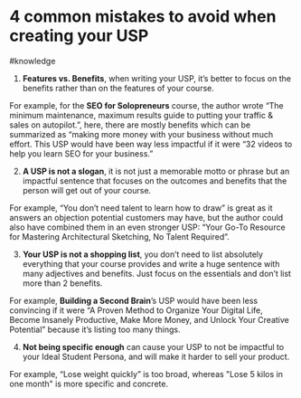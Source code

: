 # **4 common mistakes to avoid when creating your USP ‍** 

#knowledge 

1. **Features vs. Benefits**, when writing your USP, it’s better to focus on the benefits rather than on the features of your course. 

For example, for the **SEO for Solopreneurs** course, the author wrote “The minimum maintenance, maximum results guide to putting your traffic & sales on autopilot.”, here, there are mostly benefits which can be summarized as “making more money with your business without much effort. This USP would have been way less impactful if it were “32 videos to help you learn SEO for your business.” 

2. **A USP is not a slogan**, it is not just a memorable motto or phrase but an impactful sentence that focuses on the outcomes and benefits that the person will get out of your course.

For example, “You don’t need talent to learn how to draw” is great as it answers an objection potential customers may have, but the author could also have combined them in an even stronger USP: “Your Go-To Resource for Mastering Architectural Sketching, No Talent Required”. 

3. **Your USP is not a shopping list**, you don’t need to list absolutely everything that your course provides and write a huge sentence with many adjectives and benefits. Just focus on the essentials and don’t list more than 2 benefits. 

For example, **Building a Second Brain**’s USP would have been less convincing if it were “A Proven Method to Organize Your Digital Life, Become Insanely Productive, Make More Money, and Unlock Your Creative Potential” because it’s listing too many things. 

4. **Not being specific enough** can cause your USP to not be impactful to your Ideal Student Persona, and will make it harder to sell your product. 

For example, “Lose weight quickly” is too broad, whereas "Lose 5 kilos in one month" is more specific and concrete.